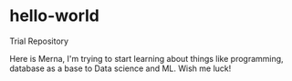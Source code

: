 # hello-world
Trial Repository

Here is Merna, I'm trying to start learning about things like programming, database as a base to Data science and ML.
Wish me luck!
